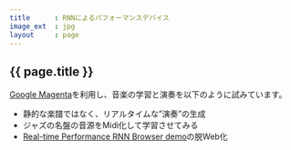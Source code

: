 ```yaml
---
title      : RNNによるパフォーマンスデバイス
image_ext  : jpg
layout     : page
---
```


## {{ page.title }}

[Google Magenta](https://magenta.tensorflow.org)を利用し、音楽の学習と演奏を以下のように試みています。
* 静的な楽譜ではなく、リアルタイムな”演奏”の生成
* ジャズの名盤の音源をMidi化して学習させてみる
* [Real-time Performance RNN Browser demo](https://magenta.tensorflow.org/performance-rnn-browser)の脱Web化
